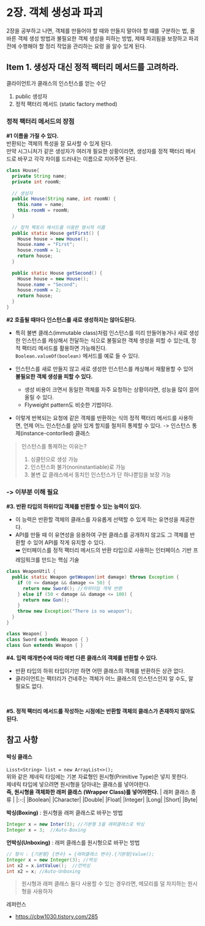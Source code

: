 # 2장. 객체 생성과 파괴
2장을 공부하고 나면,
객체를 만들어야 할 때와 만들지 말아야 할 떄를 구분하는 법,
올바른 객체 생성 방법과 불필요한 객체 생성을 피하는 방법,
제때 파괴됨을 보장하고 파괴 전에 수행해야 할 정리 작업을 관리하는 요령
을 알수 있게 된다.

## Item 1. 생성자 대신 정적 팩터리 메서드를 고려하라.
클라이언트가 클래스의 인스턴스를 얻는 수단
1. public 생성자
2. 정적 팩터리 메서드 (static factory method)

### 정적 팩터리 메서드의 장점<br>
**#1 이름을 가질 수 있다.** <br>
반환되는 객체의 특성을 잘 묘사할 수 있게 된다.<br>
만약 시그니처가 같은 생성자가 여러개 필요한 상황이라면, 생성자를 정적 팩터리 메서드로 바꾸고 각각 차이를 드러내는 이름으로 지어주면 된다.
```java
class House{
  private String name;
  private int roomN;
  
  // 생성자
  public House(String name, int roomN) {
    this.name = name;
    this.roomN = roomN;
  }
  
  // 정적 팩토리 메서드를 이용한 명시적 이름
  public static House getFirst() {
    House house = new House();
    house.name = "First";
    house.roomN = 1;
    return house;
  }
  
  public static House getSecond() {
    House house = new House();
    house.name = "Second";
    house.roomN = 2;
    return house;
  }
}
```
**#2 호출될 때마다 인스턴스를 새로 생성하지는 않아도된다.**<br>
- 특히 불변 클래스(immutable class)처럼 인스턴스를 미리 만들어놓거나 새로 생성한 인스턴스를 캐싱해서 전달하는 식으로 불필요한 객체 생성을 피할 수 있는데, 정적 팩터리 메서드를 활용하면 가능해진다.<br>
`Boolean.valueOf(boolean)` 메서드를 예로 들 수 있다.

- 인스턴스를 새로 만들지 않고 새로 생성한 인스턴스를 캐싱해서 재활용할 수 있어 **불필요한 객체 생성을 피할 수 있다.**
  - 생성 비용이 크면서 동일한 객체를 자주 요청하는 상황이라면, 성능을 많이 끌어올릴 수 있다.
  - Flyweight pattern도 비슷한 기법이다.
- 이렇게 반복되는 요청에 같은 객체를 반환하는 식의 정적 팩터리 메서드를 사용하면, 언제 어느 인스턴스를 살아 있게 할지를 철저히 통제할 수 있다. -> 인스턴스 통제(instance-contorlled) 클래스


> 인스턴스를 통제하는 이유는?
> 1. 싱클턴으로 생성 가능
> 2. 인스턴스화 불가(noninstantiable)로 가능
> 3. 불변 값 클래스에서 동치인 인스턴스가 단 하나뿐임을 보장 가능

### -> 이부분 이해 필요

**#3. 반환 타입의 하위타입 객체를 반환할 수 있는 능력이 있다.**<br>
- 이 능력은 반환할 객체의 클래스를 자유롭게 선택할 수 있게 하는 유연성을 제공한다.
- API를 만들 때 이 유연성을 응용하여 구현 클래스를 공개하지 않고도 그 객체를 반환할 수 있어 API를 작게 유지할 수 있다.<br>
➡️ 인터페이스를 정적 팩터리 메서드의 반환 타입으로 사용하는 인터페이스 기반 프레임워크를 만드는 핵심 기술

```java
class WeaponUtil {
  public static Weapon getWeapon(int damage) throws Exception {
    if (0 <= damage && damage <= 50) {
      return new Sword(); //하위타입 객체 반환
    } else if (50 < damage && damage <= 100) {
      return new Gun();
    }
    throw new Exception("There is no weapon");
  }
}

class Weapon{ }
class Sword extends Weapon { }
class Gun extends Weapon { }
```

**#4. 입력 매개변수에 따라 매번 다른 클래스의 객체를 반환할 수 있다.**
- 반환 타입의 하위 타입이기만 하면 어떤 클래스의 객체를 반환하든 상관 없다.
- 클라이언트는 팩터리가 건네주는 객체가 어느 클래스의 인스턴스인지 알 수도, 알 필요도 없다.
<br>

**#5. 정적 팩터리 메서드를 작성하는 시점에는 반환할 객체의 클래스가 존재하지 않아도 된다.**


## 참고 사항
#### 박싱 클래스<br>
`Lisst<String> list = new ArrayList<>();`<br>
위와 같은 제네릭 타임에는 기본 자료형인 원시형(Primitive Type)은 넣지 못한다. <br>
제네릭 타입에 넣으려면 원시형을 담아내는 클래스를 넣어야한다.<br>
**즉, 원시형을 객체화한 래퍼 클래스 (Wrapper Class)를 넣어야한다.**
| 래퍼 클래스 종류 |
|:-:|
|Boolean|
|Character|
|Double|
|Float|
|Integer|
|Long|
|Short|
|Byte|

**박싱(Boxing)** : 원시형을 래퍼 클래스로 바꾸는 방법
```java
Integer x = new Inter(3); //기본형 3을 래퍼클래스로 박싱
Integer x = 3;  //Auto-Boxing
```

**언박싱(Unboxing)** : 래퍼 클래스를 원시형으로 바꾸는 방법
```java
// 형식 : {기본형} {변수} = {래퍼클래스 변수}.{기본형}Value();
Integer x = new Integer(3); //박싱
int x2 = x.intValue();  //언박싱
int x2 = x; //Auto-Unboxing
```
> 원시형과 래퍼 클래스 둘다 사용할 수 있는 경우라면, 메모리를 덜 차지하는 원시형을 사용하자


레퍼런스
- https://cbw1030.tistory.com/285
